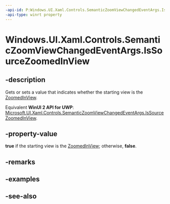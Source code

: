 ```yaml
---
-api-id: P:Windows.UI.Xaml.Controls.SemanticZoomViewChangedEventArgs.IsSourceZoomedInView
-api-type: winrt property
---
```


<!-- Property syntax
public bool IsSourceZoomedInView { get;  set; }
-->

# Windows.UI.Xaml.Controls.SemanticZoomViewChangedEventArgs.IsSourceZoomedInView

## -description
Gets or sets a value that indicates whether the starting view is the [ZoomedInView](semanticzoom_zoomedinview.md).

Equivalent **WinUI 2 API for UWP**: [Microsoft.UI.Xaml.Controls.SemanticZoomViewChangedEventArgs.IsSourceZoomedInView](/windows/winui/api/microsoft.ui.xaml.controls.semanticzoomviewchangedeventargs.issourcezoomedinview).

## -property-value
**true** if the starting view is the [ZoomedInView](semanticzoom_zoomedinview.md); otherwise, **false**.

## -remarks

## -examples

## -see-also

